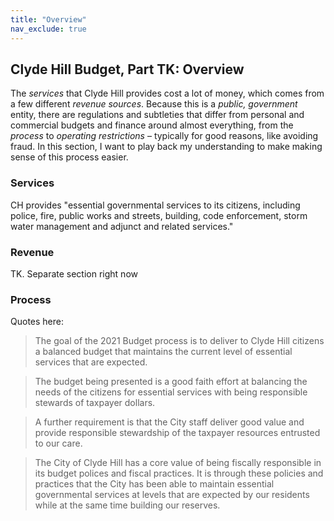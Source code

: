 ```yaml
---
title: "Overview"
nav_exclude: true
---
```


## Clyde Hill Budget, Part TK: Overview

The _services_ that Clyde Hill provides cost a lot of money, which comes from a few different _revenue sources_. Because this is a _public, government_ entity, there are regulations and subtleties that differ from personal and commercial budgets and finance around almost everything, from the _process_ to _operating restrictions_ – typically for good reasons, like avoiding fraud. In this section, I want to play back my understanding to make making sense of this process easier. 

### Services

CH provides "essential governmental services to its citizens, including police, fire, public works and streets, building, code enforcement, storm water management and adjunct and related services."

### Revenue
TK. Separate section right now

### Process

Quotes here:
> The goal of the 2021 Budget process is to deliver to Clyde Hill citizens a balanced budget that maintains the current level of essential services that are expected. 

> The budget being presented is a good faith effort at balancing the needs of the citizens for essential services with being responsible stewards of taxpayer dollars. 
 
> A further requirement is that the City staff deliver good value and provide responsible stewardship of the taxpayer resources entrusted to our care. 

>The City of Clyde Hill has a core value of being fiscally responsible in its budget polices and fiscal practices. It is through these policies and practices that the City has been able to maintain essential governmental services at levels that are expected by our residents while at the same time building our reserves. 
